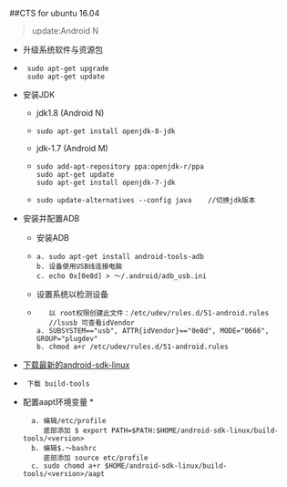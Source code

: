 ##CTS for ubuntu 16.04
>update:Android N

* 升级系统软件与资源包
 * 
        sudo apt-get upgrade
        sudo apt-get update

* 安装JDK
  * jdk1.8 (Android N)
 
  *     sudo apt-get install openjdk-8-jdk
      
  * jdk-1.7 (Android M)
 
  * 
        sudo add-apt-repository ppa:openjdk-r/ppa
        sudo apt-get update
        sudo apt-get install openjdk-7-jdk

  * > 	
        sudo update-alternatives --config java    //切换jdk版本

* 安装并配置ADB
  * 安装ADB
  * 
        a. sudo apt-get install android-tools-adb
        b. 设备使用USB线连接电脑
        c. echo 0x[0e8d] > ～/.android/adb_usb.ini
  * 设置系统以检测设备
  * 
           以 root权限创建此文件：/etc/udev/rules.d/51-android.rules
           //lsusb 可查看idVendor
        a. SUBSYSTEM=="usb", ATTR{idVendor}=="0e8d", MODE="0666", GROUP="plugdev"
        b. chmod a+r /etc/udev/rules.d/51-android.rules

* [下载最新的android-sdk-linux](https://developer.android.com/studio/index.html)
 *
        下载 build-tools
  
* 配置aapt环境变量
  *
  
        a. 编辑/etc/profile
           底部添加 $ export PATH=$PATH:$HOME/android-sdk-linux/build-tools/<version>
        b. 编辑$.～bashrc
           底部添加 source etc/profile
        c. sudo chomd a+r $HOME/android-sdk-linux/build-tools/<version>/aapt
